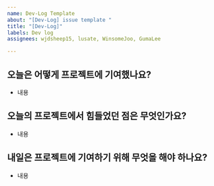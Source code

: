 ```yaml
---
name: Dev-Log Template
about: "[Dev-Log] issue template "
title: "[Dev-Log]"
labels: Dev log
assignees: wjdsheep15, lusate, WinsomeJoo, GumaLee

---
```


## 오늘은 어떻게 프로젝트에 기여했나요?
- 내용

## 오늘의 프로젝트에서 힘들었던 점은 무엇인가요?
- 내용

## 내일은 프로젝트에 기여하기 위해 무엇을 해야 하나요?
- 내용
